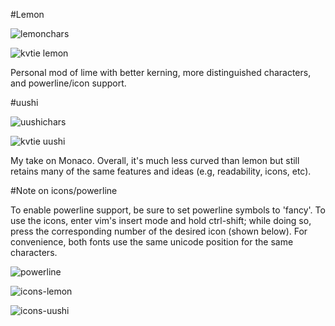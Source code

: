 #Lemon

![lemonchars](http://i.imgur.com/YC3FTZy.png)

![kvtie lemon](http://i.imgur.com/TQPfn4o.png)

Personal mod of lime with better kerning, more distinguished characters, and powerline/icon support.


#uushi

![uushichars](http://a.pomf.se/3Cg6-983.png)

![kvtie uushi](http://a.pomf.se/8Tl3.png)

My take on Monaco. Overall, it's much less curved than lemon but still retains many of the same features and ideas (e.g, readability, icons, etc).


#Note on icons/powerline

To enable powerline support, be sure to set powerline symbols to 'fancy'. To use the icons, enter vim's insert mode and hold ctrl-shift; while doing so, press the corresponding number of the desired icon (shown below). For convenience, both fonts use the same unicode position for the same characters.

![powerline](http://i.imgur.com/BCSttT8.png)

![icons-lemon](http://i.imgur.com/JMXAhgA.png)

![icons-uushi](http://i.imgur.com/IouAScQ.png)
